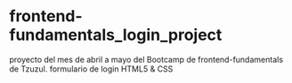 # frontend-fundamentals_login_project
proyecto del mes de abril a mayo del Bootcamp de frontend-fundamentals de Tzuzul. formulario de login HTML5 &amp; CSS

